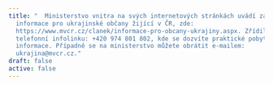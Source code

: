 ```yaml
---
title: "  Ministerstvo vnitra na svých internetových stránkách uvádí základní
  informace pro ukrajinské občany žijící v ČR, zde:
  https://www.mvcr.cz/clanek/informace-pro-obcany-ukrajiny.aspx. Zřídilo i
  telefonní infolinku: +420 974 801 802, kde se dozvíte praktické pobytové
  informace. Případně se na ministerstvo můžete obrátit e-mailem:
  ukrajina@mvcr.cz."
draft: false
active: false
---
```


